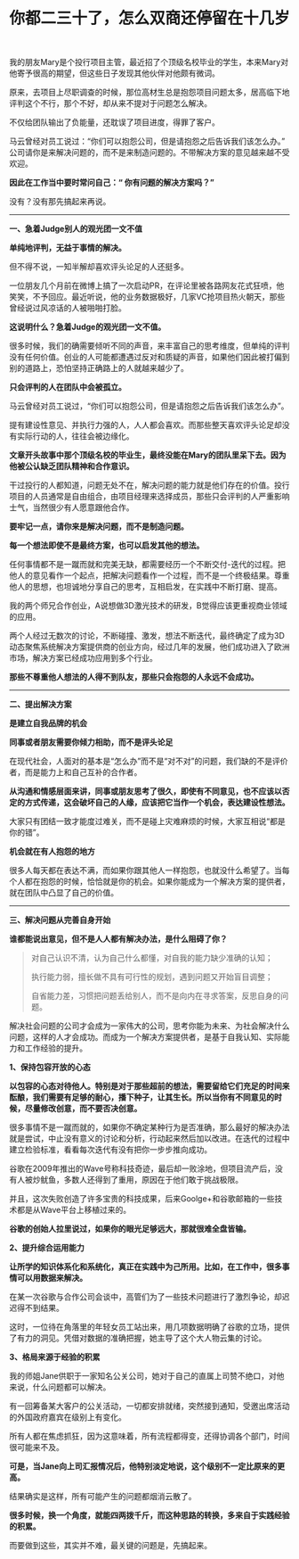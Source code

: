 # 你都二三十了，怎么双商还停留在十几岁

‍

我的朋友Mary是个投行项目主管，最近招了个顶级名校毕业的学生，本来Mary对他寄予很高的期望，但这些日子发现其他伙伴对他颇有微词。

原来，去项目上尽职调查的时候，那位高材生总是抱怨项目问题太多，居高临下地评判这个不行，那个不好，却从来不提对于问题怎么解决。

不仅给团队输出了负能量，还耽误了项目进度，得罪了客户。

马云曾经对员工说过：“你们可以抱怨公司，但是请抱怨之后告诉我们该怎么办。” 公司请你是来解决问题的，而不是来制造问题的。不带解决方案的意见越来越不受欢迎。

**因此在工作当中要时常问自己：“ 你有问题的解决方案吗？”**

没有？没有那先搞起来再说。

---

**一、急着Judge别人的观光团一文不值**

**单纯地评判，无益于事情的解决。**

但不得不说，一知半解却喜欢评头论足的人还挺多。

一位朋友几个月前在微博上搞了一次启动PR，在评论里被各路网友花式狂喷，他笑笑，不予回应。最近听说，他的业务数据极好，几家VC抢项目热火朝天，那些曾经说过风凉话的人被啪啪打脸。

**这说明什么？急着Judge的观光团一文不值。**

很多时候，我们的确需要倾听不同的声音，来丰富自己的思考维度，但单纯的评判没有任何价值。创业的人可能都遭遇过反对和质疑的声音，如果他们因此被打偏到别的道路上，恐怕坚持正确路上的人就越来越少了。

**只会评判的人在团队中会被孤立。**

马云曾经对员工说过，“你们可以抱怨公司，但是请抱怨之后告诉我们该怎么办”。

提有建设性意见、并执行力强的人，人人都会喜欢。而那些整天喜欢评头论足却没有实际行动的人，往往会被边缘化。

**文章开头故事中那个顶级名校的毕业生，最终没能在Mary的团队里呆下去。因为他被公认缺乏团队精神和合作意识。**

干过投行的人都知道，问题无处不在，解决问题的能力就是他们存在的价值。投行项目的人员通常是自由组合，由项目经理来选择成员，那些只会评判的人严重影响士气，当然很少有人愿意跟他合作。

**要牢记一点，请你来是解决问题，而不是制造问题。**

**每一个想法即使不是最终方案，也可以启发其他的想法。**

任何事情都不是一蹴而就和完美无缺，都需要经历一个不断交付-迭代的过程。把他人的意见看作一个起点，把解决问题看作一个过程，而不是一个终极结果。尊重他人的思想，也坦诚地分享自己的思考，互相启发，在实践中不断打磨、提高。

我的两个师兄合作创业，A说想做3D激光技术的研发，B觉得应该更重视商业领域的应用。

两个人经过无数次的讨论，不断碰撞、激发，想法不断迭代，最终确定了成为3D动态聚焦系统解决方案提供商的创业方向，经过几年的发展，他们成功进入了欧洲市场，解决方案已经成功应用到多个行业。

**那些不尊重他人想法的人得不到队友，那些只会抱怨的人永远不会成功。**

---

**二、提出解决方案**

**是建立自我品牌的机会**

**同事或者朋友需要你倾力相助，而不是评头论足**

在现代社会，人面对的基本是“怎么办”而不是“对不对”的问题，我们缺的不是评价者，而是能力上和自己互补的合作者。

**从沟通和情感层面来讲，同事或朋友思考了很久，即使有不同意见，也不应该以否定的方式传递，这会破坏自己的人缘，应该把它当作一个机会，表达建设性想法。**

大家只有团结一致才能度过难关，而不是碰上灾难麻烦的时候，大家互相说“都是你的错”。

**机会就在有人抱怨的地方**

很多人每天都在表达不满，而如果你跟其他人一样抱怨，也就没什么希望了。当每个人都在抱怨的时候，恰恰就是你的机会。如果你能成为一个解决方案的提供者，就在团队中凸显了自己的价值。

---

**三、解决问题从完善自身开始**

**谁都能说出意见，但不是人人都有解决办法，是什么阻碍了你？**

> 对自己认识不清，认为自己什么都懂，对自我的能力缺少准确的认知；
>
> 执行能力弱，擅长做不具有可行性的规划，遇到问题又开始盲目调整；
>
> 自省能力差，习惯把问题丢给别人，而不是向内在寻求答案，反思自身的问题。

解决社会问题的公司才会成为一家伟大的公司，思考你能为未来、为社会解决什么问题，这样的人才会成功。而成为一个解决方案提供者，是基于自我认知、实际能力和工作经验的提升。

**1、保持包容开放的心态**

**以包容的心态对待他人。特别是对于那些超前的想法，需要留给它们充足的时间来酝酿，我们需要有足够的耐心，播下种子，让其生长。所以当你有不同意见的时候，尽量修改创意，而不要否决创意。**

很多事情不是一蹴而就的，如果你不确定某种行为是否准确，那么最好的解决办法就是尝试，中止没有意义的讨论和分析，行动起来然后加以改进。在迭代的过程中建立检验标准，看看每次迭代有没有把你一步步推向成功。

谷歌在2009年推出的Wave号称科技奇迹，最后却一败涂地，但项目流产后，没有人被炒鱿鱼，多数人还得到了重用，原因在于他们敢于挑战极限。

并且，这次失败创造了许多宝贵的科技成果，后来Goolge+和谷歌邮箱的一些技术都是从Wave平台上移植过来的。

**谷歌的创始人拉里说过，如果你的眼光足够远大，那就很难全盘皆输。**

**2、提升综合运用能力**

**让所学的知识体系化和系统化，真正在实践中为己所用。比如，在工作中，很多事情可以用数据来解决。**

在某一次谷歌与合作公司会谈中，高管们为了一些技术问题进行了激烈争论，却迟迟得不到结果。

这时，一位待在角落里的年轻女员工站出来，用几项数据明确了谷歌的立场，提供了有力的洞见。凭借对数据的准确把握，她主导了这个大人物云集的讨论。

**3、格局来源于经验的积累**

我的师姐Jane供职于一家知名公关公司，她对于自己的直属上司赞不绝口，对他来说，什么问题都可以解决。

有一回筹备某大客户的公关活动，一切都安排就绪，突然接到通知，受邀出席活动的外国政府嘉宾在级别上有变化。

所有人都在焦虑抓狂，因为这意味着，所有流程都得变，还得协调各个部门，时间很可能来不及。

**可是，当Jane向上司汇报情况后，他特别淡定地说，这个级别不一定比原来的更高。**

结果确实是这样，所有可能产生的问题都烟消云散了。

**很多时候，换一个角度，就能四两拨千斤，而这种思路的转换，多来自于实践经验的积累。**

而要做到这些，其实并不难，最关键的问题是，先搞起来。
